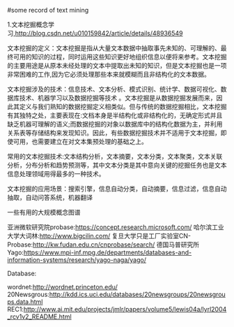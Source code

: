 #some record of text mining

1.文本挖掘概念学习,http://blog.csdn.net/u010159842/article/details/48936549

文本挖掘的定义：文本挖掘是指从大量文本数据中抽取事先未知的、可理解的、最终可用的知识的过程，同时运用这些知识更好地组织信息以便将来参考。文本挖掘的主要用途是从原本未经处理的文本中提取出未知的知识，但是文本挖掘也是一项非常困难的工作,因为它必须处理那些本来就模糊而且非结构化的文本数据。

文本挖掘涉及的技术：信息技术、文本分析、模式识别、统计学、数据可视化、数据库技术、机器学习以及数据挖掘等技术 。文本挖掘是从数据挖掘发展而来，因此其定义与我们熟知的数据挖掘定义相类似。但与传统的数据挖掘相比，文本挖掘有其独特之处，主要表现在:文档本身是半结构化或非结构化的，无确定形式并且缺乏机器可理解的语义;而数据挖掘的对象以数据库中的结构化数据为主，并利用关系表等存储结构来发现知识。因此，有些数据挖掘技术并不适用于文本挖掘，即使可用，也需要建立在对文本集预处理的基础之上。

常用的文本挖掘技术:文本结构分析，文本摘要，文本分类，文本聚类，文本关联分析，分布分析和趋势预测等，其中文本分类是其中意向关键的挖掘任务也是文本信息处理领域用得最多的一种技术。

文本挖掘的应用场景：搜索引擎，信息自动分类，自动摘要，信息过滤，信息自动抽取，自动问答系统，机器翻译

一些有用的大规模概念图谱

亚洲微软研究院probase:https://concept.research.microsoft.com/
哈尔滨工业大学大词林:http://www.bigcilin.com/
复旦大学只是工厂实验室CN-Probase:http://kw.fudan.edu.cn/cnprobase/search/
德国马普研究所Yago:https://www.mpi-inf.mpg.de/departments/databases-and-information-systems/research/yago-naga/yago/

Database:

wordnet:http://wordnet.princeton.edu/
20Newsgrous:http://kdd.ics.uci.edu/databases/20newsgroups/20newsgroups.data.html
REC1:http://www.ai.mit.edu/projects/jmlr/papers/volume5/lewis04a/lyrl2004_rcv1v2_README.html
